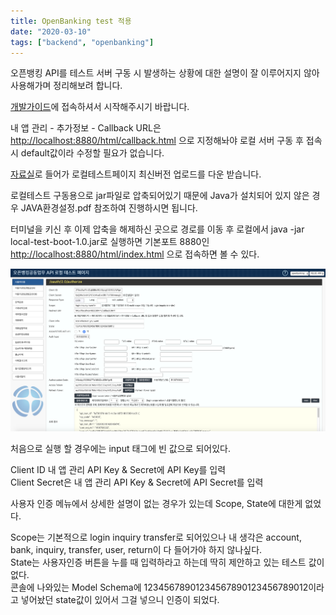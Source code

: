 ```yaml
---
title: OpenBanking test 적용
date: "2020-03-10"
tags: ["backend", "openbanking"]
---
```


오픈뱅킹 API를 테스트 서버 구동 시 발생하는 상황에 대한 설명이 잘 이루어지지 않아 사용해가며 정리해보려 합니다.

[개발가이드](https://developers.openbanking.or.kr/guide/start)에 접속하셔서 시작해주시기 바랍니다.

내 앱 관리 - 추가정보 - Callback URL은 <http://localhost:8880/html/callback.html> 으로 지정해놔야 로컬 서버 구동 후 접속시 default값이라 수정할 필요가 없습니다.

[자료실](https://developers.openbanking.or.kr/guide/sdkdownload)로 들어가 로컬테스트페이지 최신버전 업로드를 다운 받습니다.

로컬테스트 구동용으로 jar파일로 압축되어있기 때문에 Java가 설치되어 있지 않은 경우 JAVA환경설정.pdf 참조하여 진행하시면 됩니다.

터미널을 키신 후 이제 압축을 해제하신 곳으로 경로를 이동 후 로컬에서 java -jar local-test-boot-1.0.jar로 실행하면 기본포트 8880인 <http://localhost:8880/html/index.html> 으로 접속하면 볼 수 있다.

![오픈뱅킹 첫 페이지](./images/openbanking_main.png)

처음으로 실행 할 경우에는 input 태그에 빈 값으로 되어있다.

Client ID 내 앱 관리 API Key & Secret에 API Key를 입력  
Client Secret은 내 앱 관리 API Key & Secret에 API Secret를 입력

사용자 인증 메뉴에서 상세한 설명이 없는 경우가 있는데 Scope, State에 대한게 없었다.

Scope는 기본적으로 login inquiry transfer로 되어있으나 내 생각은 account, bank, inquiry, transfer, user, return이 다 들어가야 하지 않나싶다.  
State는 사용자인증 버튼을 누를 때 입력하라고 하는데 딱히 제안하고 있는 테스트 값이 없다.  
콘솔에 나와있는 Model Schema에 12345678901234567890123456789012이라고 넣어놨던 state값이 있어서 그걸 넣으니 인증이 되었다.
